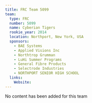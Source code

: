 ```yaml
---
title: FRC Team 5099
team:
  type: FRC
  number: 5099
  name: Cyberian Tigers
  rookie_year: 2014
  location: Northport, New York, USA
  sponsors:
    - BAE Systems
    - Applied Visions Inc
    - Northtrop Grumman
    - LuHi Summer Programs
    - General Fibre Products
    - Selectrode Industries
    - NORTHPORT SENIOR HIGH SCHOOL
  links:
    Website: 
---
```

No content has been added for this team